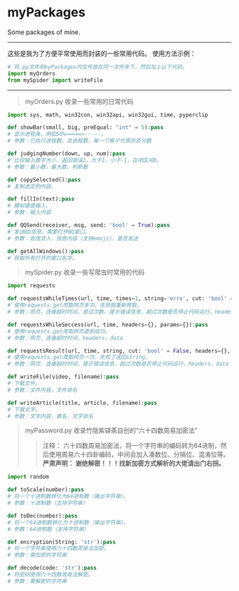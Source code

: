 # myPackages
Some packages of mine.

----------------------------------------

这些是我为了方便平常使用而封装的一些常用代码。
使用方法示例：
```python
# 将.py文件和myPackages内文件放在同一文件夹下，然后加上以下代码。
import myOrders
from mySpider import writeFile
```

---

> myOrders.py
收录一些常用的日常代码
```python
import sys, math, win32con, win32api, win32gui, time, pyperclip

def showBar(small, big, preEqual: "int" = 5):pass
# 显示进程条，例如50%=====>-----。
# 参数：已执行进程数，总进程数，每一个格子代表的百分数

def judgingNumber(down, up, num):pass
# 比较输入数字大小，返回错误2，大于1，小于-1，在闭区间0。
# 参数：最小数，最大数，判断数

def copySelected():pass
# 复制选定的内容。

def fillIn(text):pass
# 模拟键盘输入。
# 参数：输入内容

def QQSend(receiver, msg, send: 'bool' = True):pass
# 发送QQ信息，需要打开QQ窗口。
# 参数：收信息人，信息内容（支持emoji），是否发送

def getAllWindows():pass
# 获取所有打开的窗口名字。
```
> mySpider.py
收录一些写爬虫时常用的代码
```python
import requests

def requestsWhileTimes(url, time, times=1, string='erro', cut: 'bool' = False, headers={}, params={}):pass
# 使用requests.get爬取网页多次，失败就重新爬取。
# 参数：网页，连接超时时间，尝试次数，提示错误信息，超过次数是否停止代码运行，headers，data

def requestsWhileSeccess(url, time, headers={}, params={}):pass
# 使用requests.get爬取网页直到成功。
# 参数：网页，连接超时时间，headers，data

def requestsResult(url, time, string, cut: 'bool' = False, headers={}, params={}):pass
# 使用requests.get爬取网页一次，失败了返回string。
# 参数：网页，连接超时时间，提示错误信息，超过次数是否停止代码运行，headers，data

def writeFile(video, filename):pass
# 下载文件。
# 参数：文件内容，文件命名

def writeArticle(title, article, filename):pass
# 下载文字。
# 参数：文字内容，章名，文字命名
```

> myPassword.py
收录竹隐紫铎斋自创的“六十四数周易加密法”
>>注释：
六十四数周易加密法，将一个字符串的编码转为64进制，然后使用周易六十四卦编码，中间会加入凑数位、分隔位、混淆位等。
**严肃声明：
谢绝解密！！！找新加密方式解析的大佬请出门右拐。**
```python
import random

def toScale(number):pass
# 将一个十进制数转化为64进制数（输出字符串）。
# 参数：十进制数（支持字符串）

def toDec(number):pass
# 将一个64进制数转化为十进制数（输出字符串）。
# 参数：64进制数（支持字符串）

def encryption(String: 'str'):pass
# 将一个字符串使用六十四数周易法加密。
# 参数：需加密的字符串

def decode(code: 'str'):pass
# 将密码使用六十四数周易法解密。
# 参数：需解密的字符串
```
